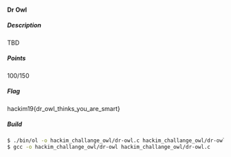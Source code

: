 #### Dr Owl

##### Description

TBD

##### Points

100/150

##### Flag

hackim19{dr_owl_thinks_you_are_smart}

##### Build
```sh
$ ./bin/ol -o hackim_challange_owl/dr-owl.c hackim_challange_owl/dr-owl.scm
$ gcc -o hackim_challange_owl/dr-owl hackim_challange_owl/dr-owl.c
```
